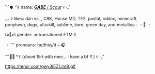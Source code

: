 ︶🫀 ꒷꒦ name: [***GABE*** / *Scout*](https://,) ୧ ‧₊˚

⸝⸝ ୧ likes: dan vs. , CRK, House MD, TF2, postal, roblox, minecraft, ponytown, dogs, ultrakill, sublime, korn, green day, and metallica﹕・🌸 ・

꒰ฅ🍪ฅ꒱ gender: untransitioned FTM ꒦

・ ︶ pronouns: he/they/it ๑ 🎧 

︶🐕‍🦺 ꒷꒦ {*doont* flirt with mee... i have a bf !! } ୧ ‧₊˚

https://tenor.com/gwy3IEZ1JmB.gif

